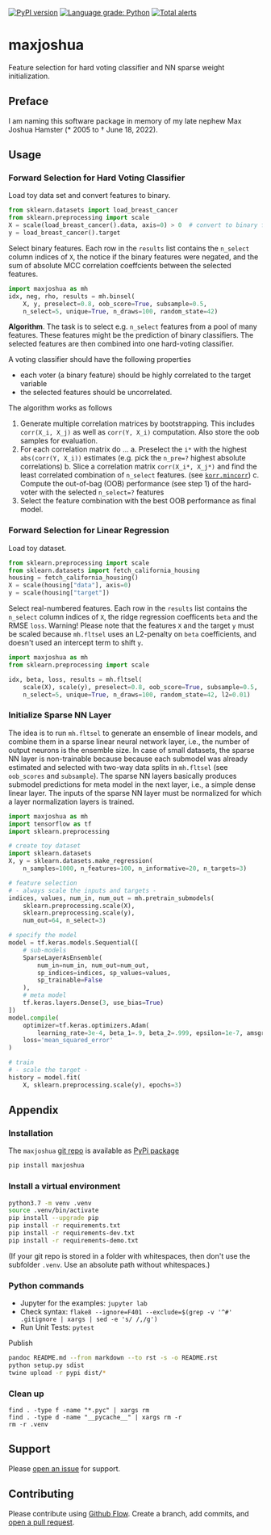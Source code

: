 [![PyPI version](https://badge.fury.io/py/maxjoshua.svg)](https://badge.fury.io/py/maxjoshua)
[![Language grade: Python](https://img.shields.io/lgtm/grade/python/g/ulf1/maxjoshua.svg?logo=lgtm&logoWidth=18)](https://lgtm.com/projects/g/ulf1/maxjoshua/context:python)
[![Total alerts](https://img.shields.io/lgtm/alerts/g/ulf1/maxjoshua.svg?logo=lgtm&logoWidth=18)](https://lgtm.com/projects/g/ulf1/maxjoshua/alerts/)

# maxjoshua
Feature selection for hard voting classifier and NN sparse weight initialization.

## Preface
I am naming this software package in memory of my late nephew Max Joshua Hamster (* 2005 to † June 18, 2022).

## Usage

### Forward Selection for Hard Voting Classifier
Load toy data set and convert features to binary.
```py
from sklearn.datasets import load_breast_cancer
from sklearn.preprocessing import scale
X = scale(load_breast_cancer().data, axis=0) > 0  # convert to binary features
y = load_breast_cancer().target
```

Select binary features. Each row in the `results` list contains the `n_select` column indices of `X`, the notice if the binary features were negated, and the sum of absolute MCC correlation coeffcients between the selected features.
```py
import maxjoshua as mh
idx, neg, rho, results = mh.binsel(
    X, y, preselect=0.8, oob_score=True, subsample=0.5, 
    n_select=5, unique=True, n_draws=100, random_state=42)
```

**Algorithm**. 
The task is to select e.g. `n_select` features from a pool of many features.
These features might be the prediction of binary classifiers. 
The selected features are then combined into one hard-voting classifier.

A voting classifier should have the following properties

* each voter (a binary feature) should be highly correlated to the target variable
* the selected features should be uncorrelated.

The algorithm works as follows 

1. Generate multiple correlation matrices by bootstrapping. This includes `corr(X_i, X_j)` as well as `corr(Y, X_i)` computation. Also store the oob samples for evaluation.
2. For each correlation matrix do ...
    a. Preselect the `i*` with the highest `abs(corr(Y, X_i))` estimates (e.g. pick the `n_pre=?` highest absolute correlations)
    b. Slice a correlation matrix `corr(X_i*, X_j*)` and find the least correlated combination of `n_select` features. (see [`korr.mincorr`](https://github.com/kmedian/korr/blob/master/korr/mincorr.py))
    c. Compute the out-of-bag (OOB) performance (see step 1) of the hard-voter with the selected `n_select=?` features
3. Select the feature combination with the best OOB performance as final model.


### Forward Selection for Linear Regression
Load toy dataset.
```py
from sklearn.preprocessing import scale
from sklearn.datasets import fetch_california_housing
housing = fetch_california_housing()
X = scale(housing["data"], axis=0)
y = scale(housing["target"])
```

Select real-numbered features. Each row in the `results` list contains the `n_select` column indices of `X`, the ridge regression coefficents `beta` and the RMSE `loss`.
Warning! Please note that the features `X` and the target `y` must be scaled because `mh.fltsel` uses an L2-penalty on `beta` coefficients, and doesn't used an intercept term to shift `y`.
```py
import maxjoshua as mh
from sklearn.preprocessing import scale

idx, beta, loss, results = mh.fltsel(
    scale(X), scale(y), preselect=0.8, oob_score=True, subsample=0.5, 
    n_select=5, unique=True, n_draws=100, random_state=42, l2=0.01)
```


### Initialize Sparse NN Layer
The idea is to run `mh.fltsel` to generate an ensemble of linear models, and combine them in a sparse linear neural network layer, i.e., the number of output neurons is the ensemble size.
In case of small datasets, the sparse NN layer is non-trainable because because each submodel was already estimated and selected with two-way data splits in `mh.fltsel` (see `oob_scores` and `subsample`). 
The sparse NN layers basically produces submodel predictions for meta model in the next layer, i.e., a simple dense linear layer.
The inputs of the sparse NN layer must be normalized for which a layer normalization layers is trained.

```py
import maxjoshua as mh
import tensorflow as tf
import sklearn.preprocessing

# create toy dataset
import sklearn.datasets
X, y = sklearn.datasets.make_regression(
    n_samples=1000, n_features=100, n_informative=20, n_targets=3)

# feature selection
# - always scale the inputs and targets -
indices, values, num_in, num_out = mh.pretrain_submodels(
    sklearn.preprocessing.scale(X), 
    sklearn.preprocessing.scale(y), 
    num_out=64, n_select=3)

# specify the model
model = tf.keras.models.Sequential([
    # sub-models
    SparseLayerAsEnsemble(
        num_in=num_in, num_out=num_out, 
        sp_indices=indices, sp_values=values,
        sp_trainable=False
    ),
    # meta model
    tf.keras.layers.Dense(3, use_bias=True)
])
model.compile(
    optimizer=tf.keras.optimizers.Adam(
        learning_rate=3e-4, beta_1=.9, beta_2=.999, epsilon=1e-7, amsgrad=True),
    loss='mean_squared_error'
)

# train
# - scale the target -
history = model.fit(
    X, sklearn.preprocessing.scale(y), epochs=3)
```




## Appendix

### Installation
The `maxjoshua` [git repo](http://github.com/ulf1/maxjoshua) is available as [PyPi package](https://pypi.org/project/maxjoshua)

```sh
pip install maxjoshua
```

### Install a virtual environment

```sh
python3.7 -m venv .venv
source .venv/bin/activate
pip install --upgrade pip
pip install -r requirements.txt
pip install -r requirements-dev.txt
pip install -r requirements-demo.txt
```

(If your git repo is stored in a folder with whitespaces, then don't use the subfolder `.venv`. Use an absolute path without whitespaces.)

### Python commands

* Jupyter for the examples: `jupyter lab`
* Check syntax: `flake8 --ignore=F401 --exclude=$(grep -v '^#' .gitignore | xargs | sed -e 's/ /,/g')`
* Run Unit Tests: `pytest`

Publish

```sh
pandoc README.md --from markdown --to rst -s -o README.rst
python setup.py sdist 
twine upload -r pypi dist/*
```

### Clean up 

```
find . -type f -name "*.pyc" | xargs rm
find . -type d -name "__pycache__" | xargs rm -r
rm -r .venv
```

## Support
Please [open an issue](https://github.com/ulf1/maxjoshua/issues/new) for support.


## Contributing
Please contribute using [Github Flow](https://guides.github.com/introduction/flow/). Create a branch, add commits, and [open a pull request](https://github.com/ulf1/maxjoshua/compare/).

